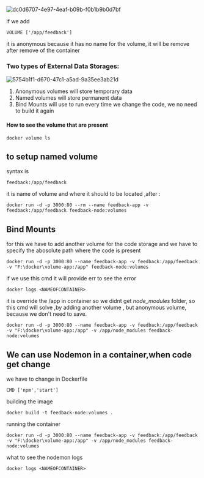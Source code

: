 ![dc0d6707-4e97-4eaf-b09b-f0b1b9b0d7bf](https://user-images.githubusercontent.com/74946135/180138251-00df7909-5604-40b1-baa3-fc8588a72554.jpg)

if we add

```
VOLUME ['/app/feedback']
```

it is anonymous because it has no name for the volume, it will be remove after remove of the container

### Two types of External Data Storages:

![5754b1f1-d670-47c1-a5ad-9a35ee3ab21d](https://user-images.githubusercontent.com/74946135/180139090-aa04e83c-5d8b-4516-be20-673dc96adaab.jpg)

1. Anonymous volumes will store temporary data
2. Named volumes will store permanent data
3. Bind Mounts will use to run every time we change the code, we no need to build it again

#### How to see the volume that are present

```
docker volume ls
```

## to setup named volume

syntax is

```
feedback:/app/feedback
```

it is name of volume and where it should to be located ,after :

```
docker run -d -p 3000:80 --rm --name feedback-app -v feedback:/app/feedback feedback-node:volumes
```

## Bind Mounts

for this we have to add another volume for the code storage and we have to specify the abosolute path where the code is present

```
docker run -d -p 3000:80 --name feedback-app -v feedback:/app/feedback -v "F:\docker\volume-app:/app" feedback-node:volumes
```

if we use this cmd it will provide err
to see the error

```
docker logs <NAMEOFCONTAINER>
```

it is override the /app in container so we didnt get _node_modules_ folder, so this cmd will solve ,by adding another volume , but anonymous volume, because we don't need to save.

```
docker run -d -p 3000:80 --name feedback-app -v feedback:/app/feedback -v "F:\docker\volume-app:/app" -v /app/node_modules feedback-node:volumes
```

## We can use Nodemon in a container,when code get change

we have to change in Dockerfile

```
CMD ['npm','start']
```

building the image

```
docker build -t feedback-node:volumes .
```

running the container

```
docker run -d -p 3000:80 --name feedback-app -v feedback:/app/feedback -v "F:\docker\volume-app:/app" -v /app/node_modules feedback-node:volumes
```

what to see the nodemon logs

```
docker logs <NAMEOFCONTAINER>
```
